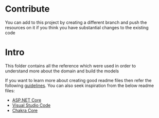 # Contribute
You can add to this project by creating a different branch and push the resources on it if you think you have substantial changes to the existing code


# Intro
This folder contains all the reference which were used in order to understand more about the domain and build the models

If you want to learn more about creating good readme files then refer the following [guidelines](https://www.visualstudio.com/en-us/docs/git/create-a-readme). You can also seek inspiration from the below readme files:
- [ASP.NET Core](https://github.com/aspnet/Home)
- [Visual Studio Code](https://github.com/Microsoft/vscode)
- [Chakra Core](https://github.com/Microsoft/ChakraCore)